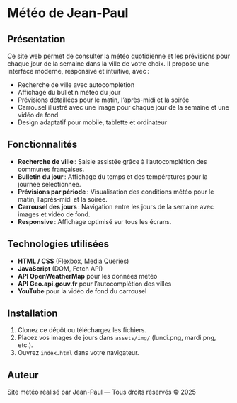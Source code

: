 # Météo de Jean-Paul

## Présentation

Ce site web permet de consulter la météo quotidienne et les prévisions pour chaque jour de la semaine dans la ville de votre choix. Il propose une interface moderne, responsive et intuitive, avec :

- Recherche de ville avec autocomplétion
- Affichage du bulletin météo du jour
- Prévisions détaillées pour le matin, l’après-midi et la soirée
- Carrousel illustré avec une image pour chaque jour de la semaine et une vidéo de fond
- Design adaptatif pour mobile, tablette et ordinateur

## Fonctionnalités

- **Recherche de ville** : Saisie assistée grâce à l’autocomplétion des communes françaises.
- **Bulletin du jour** : Affichage du temps et des températures pour la journée sélectionnée.
- **Prévisions par période** : Visualisation des conditions météo pour le matin, l’après-midi et la soirée.
- **Carrousel des jours** : Navigation entre les jours de la semaine avec images et vidéo de fond.
- **Responsive** : Affichage optimisé sur tous les écrans.

## Technologies utilisées

- **HTML / CSS** (Flexbox, Media Queries)
- **JavaScript** (DOM, Fetch API)
- **API OpenWeatherMap** pour les données météo
- **API Geo.api.gouv.fr** pour l’autocomplétion des villes
- **YouTube** pour la vidéo de fond du carrousel

## Installation

1. Clonez ce dépôt ou téléchargez les fichiers.
2. Placez vos images de jours dans `assets/img/` (lundi.png, mardi.png, etc.).
3. Ouvrez `index.html` dans votre navigateur.

## Auteur

Site météo réalisé par Jean-Paul — Tous droits réservés © 2025
